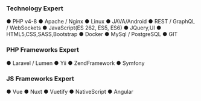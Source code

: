 ### Technology Expert
● PHP v4-8 ● Apache / Nginx ● Linux ● JAVA/Android ● REST / GraphQL / WebSockets
● JavaScript(ES 262, ES5, ES6) ● JQuery,UI ● HTML5,CSS,SASS,Bootstrap
● Docker ● MySql / PostgreSQL ● GIT

### PHP Frameworks Expert
● Laravel / Lumen ● Yii ● ZendFramework ● Symfony

### JS Frameworks Expert
● Vue ● Nuxt ● Vuetify ● NativeScript ● Angular
